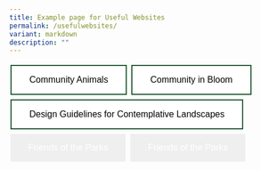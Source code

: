 ```yaml
---
title: Example page for Useful Websites
permalink: /usefulwebsites/
variant: markdown
description: ""
---
```



<style>
.button {
  border: none;
  color: white;
  padding: 16px 32px;
  text-align: center;
  text-decoration: none;
  display: inline-block;
  font-size: 16px;
  margin: 4px 2px;
  transition-duration: 0.4s;
  cursor: pointer;
}
.button1 {
  background-color: white; 
  color: black; 
  border: 2px solid #215732;
}
.button1:hover {
  background-color: #215732;
  color: white;
}
.button2 {
  background-color: white; 
  color: black; 
  border: 2px solid #215732;
}
.button2:hover {
  background-color: #215732;
  color: white;
}
.button3 {
  background-color: white; 
  color: black; 
  border: 2px solid #215732;
}
.button3:hover {
  background-color: #215732;
  color: white;
}	
</style>



<button class="button button1">Community Animals</button>
<button class="button button2">Community in Bloom</button>
<button class="button button3">Design Guidelines for Contemplative Landscapes</button>
<button class="button button4">Friends of the Parks</button>
<button class="button button5">Friends of the Parks</button>
	

